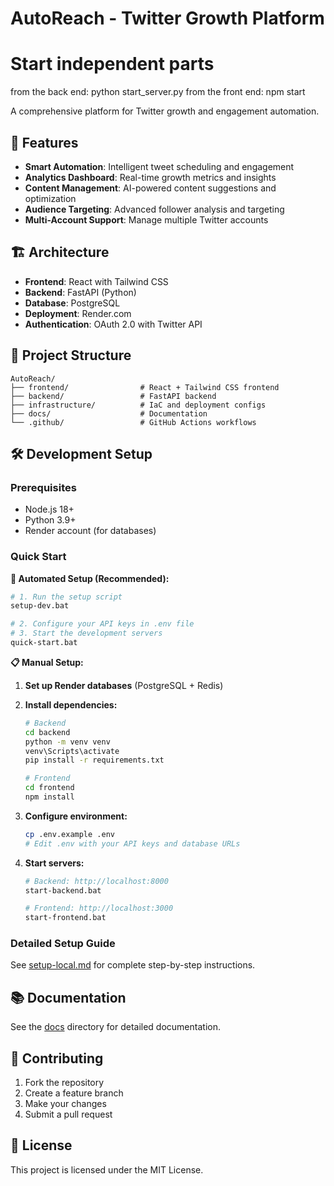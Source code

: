 # AutoReach - Twitter Growth Platform

# Start independent parts 
from the back end: python start_server.py
from the front end: npm start

A comprehensive platform for Twitter growth and engagement automation.

## 🚀 Features

- **Smart Automation**: Intelligent tweet scheduling and engagement
- **Analytics Dashboard**: Real-time growth metrics and insights
- **Content Management**: AI-powered content suggestions and optimization
- **Audience Targeting**: Advanced follower analysis and targeting
- **Multi-Account Support**: Manage multiple Twitter accounts

## 🏗️ Architecture

- **Frontend**: React with Tailwind CSS
- **Backend**: FastAPI (Python)
- **Database**: PostgreSQL
- **Deployment**: Render.com
- **Authentication**: OAuth 2.0 with Twitter API

## 📁 Project Structure

```
AutoReach/
├── frontend/                # React + Tailwind CSS frontend
├── backend/                 # FastAPI backend
├── infrastructure/          # IaC and deployment configs
├── docs/                    # Documentation
└── .github/                 # GitHub Actions workflows
```

## 🛠️ Development Setup

### Prerequisites

- Node.js 18+
- Python 3.9+
- Render account (for databases)

### Quick Start

**🚀 Automated Setup (Recommended):**
```bash
# 1. Run the setup script
setup-dev.bat

# 2. Configure your API keys in .env file
# 3. Start the development servers
quick-start.bat
```

**📋 Manual Setup:**
1. **Set up Render databases** (PostgreSQL + Redis)
2. **Install dependencies:**
   ```bash
   # Backend
   cd backend
   python -m venv venv
   venv\Scripts\activate
   pip install -r requirements.txt

   # Frontend
   cd frontend
   npm install
   ```

3. **Configure environment:**
   ```bash
   cp .env.example .env
   # Edit .env with your API keys and database URLs
   ```

4. **Start servers:**
   ```bash
   # Backend: http://localhost:8000
   start-backend.bat

   # Frontend: http://localhost:3000
   start-frontend.bat
   ```

### Detailed Setup Guide

See [setup-local.md](./setup-local.md) for complete step-by-step instructions.

## 📚 Documentation

See the [docs](./docs) directory for detailed documentation.

## 🤝 Contributing

1. Fork the repository
2. Create a feature branch
3. Make your changes
4. Submit a pull request

## 📄 License

This project is licensed under the MIT License.
